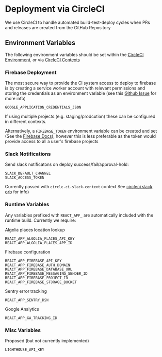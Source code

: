 # Deployment via CircleCI
We use CircleCI to handle automated build-test-deploy cycles when PRs and releases are created from the GitHub Repository


## Environment Variables
The following environment variables should be set within the [CircleCI Environment](https://circleci.com/docs/2.0/env-vars/), or via [CircleCI Contexts](https://circleci.com/docs/2.0/contexts/)

### Firebase Deployment
The most secure way to provide the CI system access to deploy to firebase is by creating a service worker account with relevant permissions
and storing the credentials as an environment variable (see this [Github Issue](https://github.com/firebase/firebase-tools/issues/825) for more info)
```
GOOGLE_APPLICATION_CREDENTIALS_JSON
```
If using multiple projects (e.g. staging/prodcution) these can be configured in different contexts. 

Alternatively, a `FIREBASE_TOKEN` environment variable can be created and set (See the [Firebase Docs](https://firebase.google.com/docs/cli#cli-ci-systems)),
however this is less preferable as the token would provide access to all a user's firebase projects

### Slack Notifications
Send slack notificatons on deploy success/fail/approval-hold:
```
SLACK_DEFAULT_CHANNEL
SLACK_ACCESS_TOKEN
```
Currently passed with `circle-ci-slack-context` context
See [circleci slack orb](https://github.com/CircleCI-Public/slack-orb) for info)

### Runtime Variables
Any variables prefixed with `REACT_APP_` are automatically included with the runtime build. Currently we require:

Algolia places location lookup 
```
REACT_APP_ALGOLIA_PLACES_API_KEY  
REACT_APP_ALGOLIA_PLACES_APP_ID
```

Firebase configuration
```
REACT_APP_FIREBASE_API_KEY
REACT_APP_FIREBASE_AUTH_DOMAIN  
REACT_APP_FIREBASE_DATABASE_URL  
REACT_APP_FIREBASE_MESSAGING_SENDER_ID  
REACT_APP_FIREBASE_PROJECT_ID  
REACT_APP_FIREBASE_STORAGE_BUCKET  
```
Sentry error tracking
```
REACT_APP_SENTRY_DSN
```
Google Analytics
```
REACT_APP_GA_TRACKING_ID 
```

### Misc Variables
Proposed (but not currently implemented)
```
LIGHTHOUSE_API_KEY
```